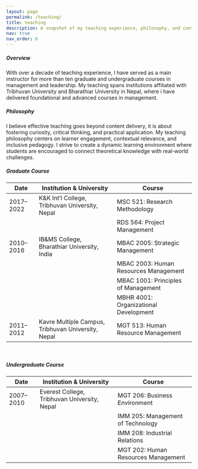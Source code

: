 ```yaml
---
layout: page
permalink: /teaching/
title: teaching
description: A snapshot of my teaching experience, philosophy, and contributions to higher education instruction.
nav: true
nav_order: 6
---
```


##### **Overview**
With over a decade of teaching experience, I have served as a main instructor for more than ten graduate and undergraduate courses in management and leadership. My teaching spans institutions affiliated with Tribhuvan University and Bharathiar University in Nepal, where i have delivered foundational and advanced courses in management.

##### **Philosophy**
I believe effective teaching goes beyond content delivery, it is about fostering curiosity, critical thinking, and practical application. My teaching philosophy centers on learner engagement, contextual relevance, and inclusive pedagogy. I strive to create a dynamic learning environment where students are encouraged to connect theoretical knowledge with real-world challenges.


##### **Graduate Course**

| Date         | Institution & University                             | Course                                 |
|--------------|------------------------------------------------------|----------------------------------------|
| 2017–2022    | K&K Int’l College, Tribhuvan University, Nepal       | MSC 521: Research Methodology          |
|              |                                                      | RDS 564: Project Management            |
| 2010–2016    | IB&MS College, Bharathiar University, India          | MBAC 2005: Strategic Management        |
|              |                                                      | MBAC 2003: Human Resources Management  |
|              |                                                      | MBAC 1001: Principles of Management    |
|              |                                                      | MBHR 4001: Organizational Development  |
| 2011–2012    | Kavre Multiple Campus, Tribhuvan University, Nepal   | MGT 513: Human Resource Management     |

<br>

##### **Undergraduate Course**

| Date         | Institution & University                                             | Course                                 |
|--------------|----------------------------------------------------------------------|----------------------------------------|
| 2007–2010    | Everest College, Tribhuvan University, Nepal&nbsp;&nbsp;&nbsp;&nbsp; | MGT 206: Business Environment          |
|              |                                                                      | IMM 205: Management of Technology      |
|              |                                                                      | IMM 208: Industrial Relations          |
|              |                                                                      | MGT 202: Human Resources Management    |






